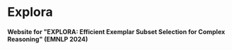 # Explora

#### Website for "EXPLORA: Efficient Exemplar Subset Selection for Complex Reasoning" (EMNLP 2024)
